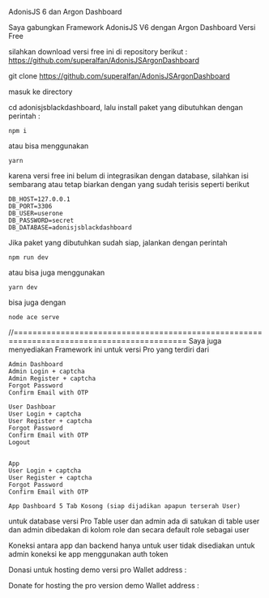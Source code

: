 AdonisJS 6 dan Argon Dashboard

Saya gabungkan Framework AdonisJS V6 dengan Argon Dashboard Versi Free

silahkan download versi free ini di repository berikut : https://github.com/superalfan/AdonisJSArgonDashboard

git clone https://github.com/superalfan/AdonisJSArgonDashboard

masuk ke directory 

cd adonisjsblackdashboard, lalu install paket yang dibutuhkan dengan perintah :

    npm i 

atau bisa menggunakan 

    yarn

karena versi free ini belum di integrasikan dengan database, silahkan isi sembarang
atau tetap biarkan dengan yang sudah terisis seperti berikut

    DB_HOST=127.0.0.1
    DB_PORT=3306
    DB_USER=userone
    DB_PASSWORD=secret
    DB_DATABASE=adonisjsblackdashboard

Jika paket yang dibutuhkan sudah siap, jalankan dengan perintah

    npm run dev

atau bisa juga menggunakan

    yarn dev

bisa juga dengan 

    node ace serve

//===========================================================================================
Saya juga menyediakan Framework ini untuk versi Pro yang terdiri dari

    Admin Dashboard    
    Admin Login + captcha
    Admin Register + captcha
    Forgot Password 
    Confirm Email with OTP

    User Dashboar
    User Login + captcha
    User Register + captcha
    Forgot Password
    Confirm Email with OTP
    Logout


    App
    User Login + captcha
    User Register + captcha
    Forgot Password
    Confirm Email with OTP

    App Dashboard 5 Tab Kosong (siap dijadikan apapun terserah User)


untuk database versi Pro
Table user dan admin ada di satukan di table user dan admin dibedakan di kolom role dan secara default role sebagai user

Koneksi antara app dan backend hanya untuk user tidak disediakan untuk admin
koneksi ke app menggunakan auth token



Donasi untuk hosting demo versi pro
    Wallet address : 

Donate for hosting the pro version demo
    Wallet address :

